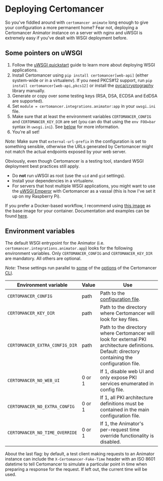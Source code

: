 # Deploying Certomancer

So you've fiddled around with `certomancer animate` long enough to give your configuration a more
permanent home? Fear not, deploying a Certomancer Animator instance on a server with nginx and
uWSGI is extremely easy if you've dealt with WSGI deployment before.


## Some pointers on uWSGI

1. Follow the [uWSGI quickstart](https://uwsgi-docs.readthedocs.io/en/latest/WSGIquickstart.html)
   guide to learn more about deploying WSGI applications.
2. Install Certomancer using `pip install certomancer[web-api]` (either system-wide or in a
   virtualenv). If you need PKCS#12 support, run `pip install certomancer[web-api,pkcs12]` or
   install the [pyca/cryptography](https://github.com/pyca/cryptography) library manually.
3. Generate or copy over some testing keys (RSA, DSA, ECDSA and EdDSA are supported).   
4. Set `module = certomancer.integrations.animator:app` in your `uwsgi.ini` file.
5. Make sure that at least the environment variables `CERTOMANCER_CONFIG` and `CERTOMANCER_KEY_DIR`
   are set (you can do that using the `env FOO=bar` syntax in `uwsgi.ini`).
   See [below](#environment-variables) for more information.
6. You're all set!

*Note:* Make sure that `external-url-prefix` in the configuration is set to something sensible,
otherwise the URLs generated by Certomancer might not match the actual endpoints exposed by your
web server.

Obviously, even though Certomancer is a testing tool, standard WSGI deployment best practices
still apply.

 - Do **not** run uWSGI as root (use the `uid` and `gid` settings).
 - Install your dependencies in a virtualenv.
 - For servers that host multiple WSGI applications, you might want to use the
   [uWSGI Emperor](https://uwsgi-docs.readthedocs.io/en/latest/Emperor.html) with Certomancer
   as a vassal (this is how I've set it up on my Raspberry Pi).
   
If you prefer a Docker-based workflow, I recommend using
[this image](https://hub.docker.com/r/tiangolo/uwsgi-nginx/) as the base image for your container.
Documentation and examples can be found [here](https://github.com/tiangolo/uwsgi-nginx-docker).


## Environment variables

The default WSGI entrypoint for the Animator (i.e. `certomancer.integrations.animator.app`) looks
for the following environment variables. Only `CERTOMANCER_CONFIG` and `CERTOMANCER_KEY_DIR`
are mandatory. All others are optional.

*Note:* These settings run parallel to [some](cli.md#core-config-flags) of the
[options](cli.md#running-the-animator-locally) of the Certomancer [CLI](cli.md).


| Environment variable | Value | Use |
| --- | --- | --- |
| `CERTOMANCER_CONFIG` | path | Path to the [configuration file](config.md). |
| `CERTOMANCER_KEY_DIR` | path | Path to the directory where Certomancer will look for key files. |
| `CERTOMANCER_EXTRA_CONFIG_DIR` | path | Path to the directory where Certomancer will look for external PKI architecture definitions.<br>Default: directory containing the configuration file. |
| `CERTOMANCER_NO_WEB_UI` | 0 or 1 | If 1, disable web UI and only expose PKI services enumerated in config file. |
| `CERTOMANCER_NO_EXTRA_CONFIG` | 0 or 1 | If 1, all PKI architecture definitions must be contained in the main configuration file. |
| `CERTOMANCER_NO_TIME_OVERRIDE` | 0 or 1 | If 1, the Animator's per-request time override functionality is disabled. |


About the last flag: by default, a test client making requests to an Animator instance can include
the `X-Certomancer-Fake-Time` header with an ISO 8601 datetime to tell Certomancer to simulate
a particular point in time when preparing a response for the request. If left out, the current time
will be used.
